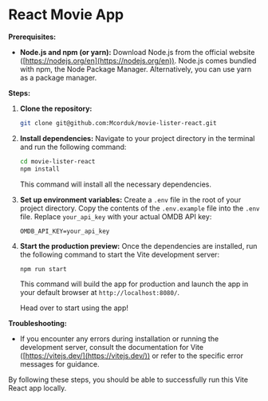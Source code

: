 # React Movie App



**Prerequisites:**

* **Node.js and npm (or yarn):** Download Node.js from the official website ([https://nodejs.org/en](https://nodejs.org/en)). Node.js comes bundled with npm, the Node Package Manager. Alternatively, you can use yarn as a package manager.

**Steps:**

1. **Clone the repository:** 

    ```bash
    git clone git@github.com:Mcorduk/movie-lister-react.git
    ```

2. **Install dependencies:** Navigate to your project directory in the terminal and run the following command:

   ```bash
   cd movie-lister-react
   npm install 
   ```

   This command will install all the necessary dependencies.
   
3. **Set up environment variables:** Create a `.env` file in the root of your project directory. Copy the contents of the `.env.example` file into the `.env` file. Replace `your_api_key` with your actual OMDB API key:

   ```env
   OMDB_API_KEY=your_api_key
   ```
4. **Start the production preview:** Once the dependencies are installed, run the following command to start the Vite development server:

   ```bash
   npm run start
   ```

   This command will build the app for production and launch the app in your default browser at `http://localhost:8080/`.
   
   Head over to start using the app!

**Troubleshooting:**

* If you encounter any errors during installation or running the development server, consult the documentation for Vite ([https://vitejs.dev/](https://vitejs.dev/)) or refer to the specific error messages for guidance.


By following these steps, you should be able to successfully run this Vite React app locally. 
